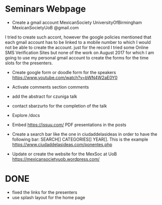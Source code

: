 

# Seminars Webpage


*  Create a gmail account
MexicanSociety
UniversityOfBirmingham
MexicanSocietyUoB
@gmail.com

I tried to create such accont, however the google policies mentioned that each
gmail account has to be linked to a mobile number to which I would not be able
to create the account. just for the record I tried some Online SMS Verification
Sites but none of the work on August 2017 for which I am going to use my
personal gmail account to create the forms for the time slots for the
presenters.

* Create google form or doodle form for the speakers
https://www.youtube.com/watch?v=bWN4W2aE0Y0


* Activate comments section comments

* add the abstract for czuniga talk
* contact sbarzurto for the completion of the talk


*  Explore /docs

* Embed https://issuu.com/ PDF presentations in the posts



* Create a search bar like the one in ciudaddelasideas in order to have the following
bar: SEARCH[]  CATEGORIES[] YEAR[]. This is the example https://www.ciudaddelasideas.com/ponentes.php

* Update or create  the website for the MexSoc at UoB https://mexicansocietyuob.wordpress.com/




# DONE


* fixed the links for the presenters
* use splash layout for the home page
